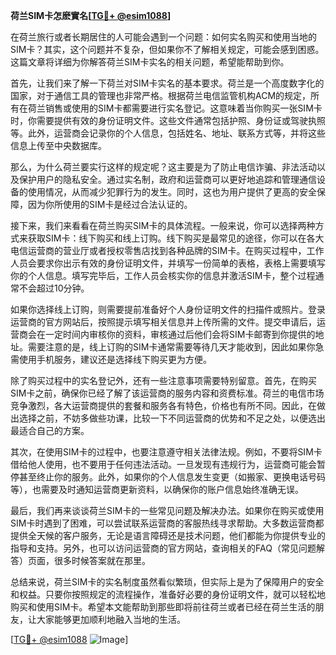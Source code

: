 **荷兰SIM卡怎麽實名[[TG💪+ @esim1088](https://t.me/s/esim1088)]**

在荷兰旅行或者长期居住的人可能会遇到一个问题：如何实名购买和使用当地的SIM卡？其实，这个问题并不复杂，但如果你不了解相关规定，可能会感到困惑。这篇文章将详细为你解答荷兰SIM卡实名的相关问题，希望能帮助到你。

首先，让我们来了解一下荷兰对SIM卡实名的基本要求。荷兰是一个高度数字化的国家，对于通信工具的管理也非常严格。根据荷兰电信监管机构ACM的规定，所有在荷兰销售或使用的SIM卡都需要进行实名登记。这意味着当你购买一张SIM卡时，你需要提供有效的身份证明文件。这些文件通常包括护照、身份证或驾驶执照等。此外，运营商会记录你的个人信息，包括姓名、地址、联系方式等，并将这些信息上传至中央数据库。

那么，为什么荷兰要实行这样的规定呢？这主要是为了防止电信诈骗、非法活动以及保护用户的隐私安全。通过实名制，政府和运营商可以更好地追踪和管理通信设备的使用情况，从而减少犯罪行为的发生。同时，这也为用户提供了更高的安全保障，因为你所使用的SIM卡是经过合法认证的。

接下来，我们来看看在荷兰购买SIM卡的具体流程。一般来说，你可以选择两种方式来获取SIM卡：线下购买和线上订购。线下购买是最常见的途径，你可以在各大电信运营商的营业厅或者授权零售店找到各种品牌的SIM卡。在购买过程中，工作人员会要求你出示有效的身份证明文件，并填写一份简单的表格，表格上需要填写你的个人信息。填写完毕后，工作人员会核实你的信息并激活SIM卡，整个过程通常不会超过10分钟。

如果你选择线上订购，则需要提前准备好个人身份证明文件的扫描件或照片。登录运营商的官方网站后，按照提示填写相关信息并上传所需的文件。提交申请后，运营商会在一定时间内审核你的资料，审核通过后他们会将SIM卡邮寄到你提供的地址。需要注意的是，线上订购的SIM卡通常需要等待几天才能收到，因此如果你急需使用手机服务，建议还是选择线下购买更为方便。

除了购买过程中的实名登记外，还有一些注意事项需要特别留意。首先，在购买SIM卡之前，确保你已经了解了该运营商的服务内容和资费标准。荷兰的电信市场竞争激烈，各大运营商提供的套餐和服务各有特色，价格也有所不同。因此，在做出选择之前，不妨多做些功课，比较一下不同运营商的优势和不足之处，以便选出最适合自己的方案。

其次，在使用SIM卡的过程中，也要注意遵守相关法律法规。例如，不要将SIM卡借给他人使用，也不要用于任何违法活动。一旦发现有违规行为，运营商可能会暂停甚至终止你的服务。此外，如果你的个人信息发生变更（如搬家、更换电话号码等），也需要及时通知运营商更新资料，以确保你的账户信息始终准确无误。

最后，我们再来谈谈荷兰SIM卡的一些常见问题及解决办法。如果你在购买或使用SIM卡时遇到了困难，可以尝试联系运营商的客服热线寻求帮助。大多数运营商都提供全天候的客户服务，无论是语言障碍还是技术问题，他们都能为你提供专业的指导和支持。另外，也可以访问运营商的官方网站，查询相关的FAQ（常见问题解答）页面，很多时候答案就在那里。

总结来说，荷兰SIM卡的实名制度虽然看似繁琐，但实际上是为了保障用户的安全和权益。只要你按照规定的流程操作，准备好必要的身份证明文件，就可以轻松地购买和使用SIM卡。希望本文能帮助到那些即将前往荷兰或者已经在荷兰生活的朋友，让大家能够更加顺利地融入当地的生活。

[[TG💪+ @esim1088](https://t.me/s/esim1088) ![Image](https://i.postimg.cc/4NQfJmqS/Snipaste-2025-05-13-00-14-12.png)]